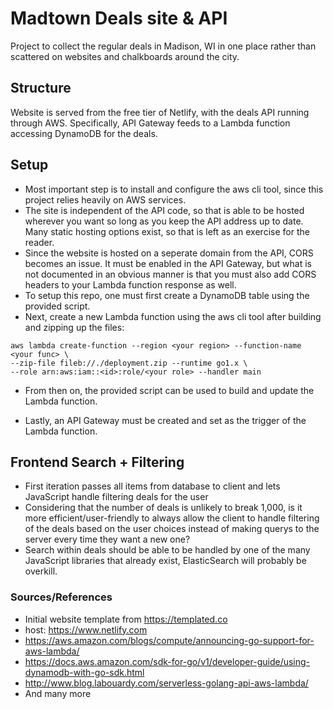 # Madtown Deals site & API
Project to collect the regular deals in Madison, WI in one place rather than 
scattered on websites and chalkboards around the city.  

## Structure
Website is served from the free tier of Netlify, with the deals API running through AWS.  Specifically, 
API Gateway feeds to a Lambda function accessing DynamoDB for the deals.

## Setup
- Most important step is to install and configure the aws cli tool, since this project relies heavily 
on AWS services.
- The site is independent of the API code, so that is able to be hosted wherever you want so long as
you keep the API address up to date.  Many static hosting options exist, so that is left as an exercise for the reader.
- Since the website is hosted on a seperate domain from the API, CORS becomes an issue.  It must be enabled in the API Gateway,
but what is not documented in an obvious manner is that you must also add CORS headers to your Lambda function response as well.
- To setup this repo, one must first create a DynamoDB table using the provided script.
- Next, create a new Lambda function using the aws cli tool after building and zipping up the files:
```
aws lambda create-function --region <your region> --function-name <your func> \
--zip-file fileb://./deployment.zip --runtime go1.x \
--role arn:aws:iam::<id>:role/<your role> --handler main
```
  - From then on, the provided script can be used to build and update the Lambda function.  

- Lastly, an API Gateway must be created and set as the trigger of the Lambda function.

## Frontend Search + Filtering
- First iteration passes all items from database to client and lets JavaScript handle filtering deals for the user
- Considering that the number of deals is unlikely to break 1,000, is it more efficient/user-friendly to always allow the client to handle 
filtering of the deals based on the user choices instead of making querys to the server every time they want a new one?
- Search within deals should be able to be handled by one of the many JavaScript libraries that already exist, ElasticSearch will probably be 
overkill.

### Sources/References
- Initial website template from https://templated.co
- host: https://www.netlify.com
- https://aws.amazon.com/blogs/compute/announcing-go-support-for-aws-lambda/
- https://docs.aws.amazon.com/sdk-for-go/v1/developer-guide/using-dynamodb-with-go-sdk.html
- http://www.blog.labouardy.com/serverless-golang-api-aws-lambda/
- And many more
